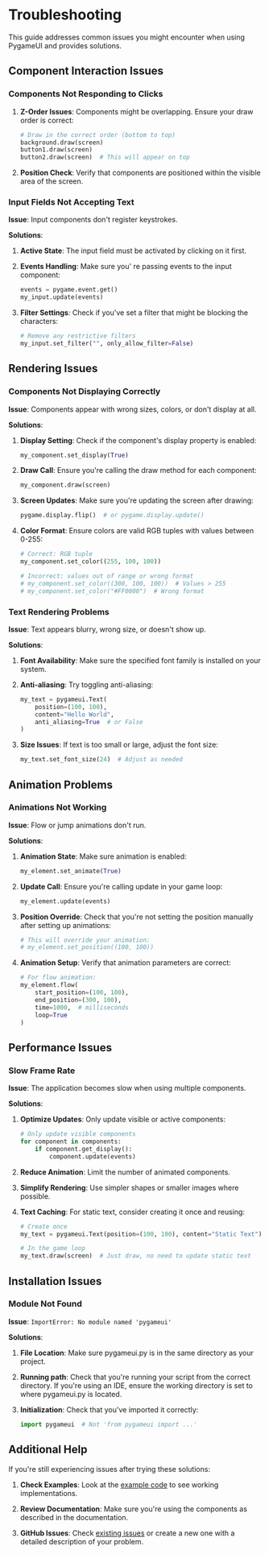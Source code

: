 # Troubleshooting

This guide addresses common issues you might encounter when using PygameUI and provides solutions.

## Component Interaction Issues

### Components Not Responding to Clicks

1. **Z-Order Issues**: Components might be overlapping. Ensure your draw order is correct:

   ```python
   # Draw in the correct order (bottom to top)
   background.draw(screen)
   button1.draw(screen)
   button2.draw(screen)  # This will appear on top
   ```
    
2. **Position Check**: Verify that components are positioned within the visible area of the screen.

### Input Fields Not Accepting Text

**Issue**: Input components don't register keystrokes.

**Solutions**:

1. **Active State**: The input field must be activated by clicking on it first.

2. **Events Handling**: Make sure you'  re passing events to the input component:

   ```python
   events = pygame.event.get()
   my_input.update(events)
   ```

3. **Filter Settings**: Check if you've set a filter that might be blocking the characters:

   ```python
   # Remove any restrictive filters
   my_input.set_filter("", only_allow_filter=False)
   ```

## Rendering Issues

### Components Not Displaying Correctly

**Issue**: Components appear with wrong sizes, colors, or don't display at all.

**Solutions**:

1. **Display Setting**: Check if the component's display property is enabled:

   ```python
   my_component.set_display(True)
   ```

2. **Draw Call**: Ensure you're calling the draw method for each component:

   ```python
   my_component.draw(screen)
   ```

3. **Screen Updates**: Make sure you're updating the screen after drawing:

   ```python
   pygame.display.flip()  # or pygame.display.update()
   ```

4. **Color Format**: Ensure colors are valid RGB tuples with values between 0-255:

   ```python
   # Correct: RGB tuple
   my_component.set_color((255, 100, 100))
   
   # Incorrect: values out of range or wrong format
   # my_component.set_color((300, 100, 100))  # Values > 255
   # my_component.set_color("#FF0000")  # Wrong format
   ```

### Text Rendering Problems

**Issue**: Text appears blurry, wrong size, or doesn't show up.

**Solutions**:

1. **Font Availability**: Make sure the specified font family is installed on your system.

2. **Anti-aliasing**: Try toggling anti-aliasing:

   ```python
   my_text = pygameui.Text(
       position=(100, 100),
       content="Hello World",
       anti_aliasing=True  # or False
   )
   ```

3. **Size Issues**: If text is too small or large, adjust the font size:

   ```python
   my_text.set_font_size(24)  # Adjust as needed
   ```

## Animation Problems

### Animations Not Working

**Issue**: Flow or jump animations don't run.

**Solutions**:

1. **Animation State**: Make sure animation is enabled:

   ```python
   my_element.set_animate(True)
   ```

2. **Update Call**: Ensure you're calling update in your game loop:

   ```python
   my_element.update(events)
   ```

3. **Position Override**: Check that you're not setting the position manually after setting up animations:

   ```python
   # This will override your animation:
   # my_element.set_position((100, 100))
   ```

4. **Animation Setup**: Verify that animation parameters are correct:

   ```python
   # For flow animation:
   my_element.flow(
       start_position=(100, 100),
       end_position=(300, 100),
       time=1000,  # milliseconds
       loop=True
   )
   ```

## Performance Issues

### Slow Frame Rate

**Issue**: The application becomes slow when using multiple components.

**Solutions**:

1. **Optimize Updates**: Only update visible or active components:

   ```python
   # Only update visible components
   for component in components:
       if component.get_display():
           component.update(events)
   ```

2. **Reduce Animation**: Limit the number of animated components.

3. **Simplify Rendering**: Use simpler shapes or smaller images where possible.

4. **Text Caching**: For static text, consider creating it once and reusing:

   ```python
   # Create once
   my_text = pygameui.Text(position=(100, 100), content="Static Text")
   
   # In the game loop
   my_text.draw(screen)  # Just draw, no need to update static text
   ```

## Installation Issues

### Module Not Found

**Issue**: `ImportError: No module named 'pygameui'`

**Solutions**:

1. **File Location**: Make sure pygameui.py is in the same directory as your project.

2. **Running path**: Check that you're running your script from the correct directory. If you're using an IDE, ensure the working directory is set to where pygameui.py is located.

3. **Initialization**: Check that you've imported it correctly:

   ```python
   import pygameui  # Not 'from pygameui import ...'
   ```

## Additional Help

If you're still experiencing issues after trying these solutions:

1. **Check Examples**: Look at the [example code](examples/index.md) to see working implementations.

2. **Review Documentation**: Make sure you're using the components as described in the documentation.

3. **GitHub Issues**: Check [existing issues](https://github.com/trymbf/pygameui/issues) or create a new one with a detailed description of your problem.